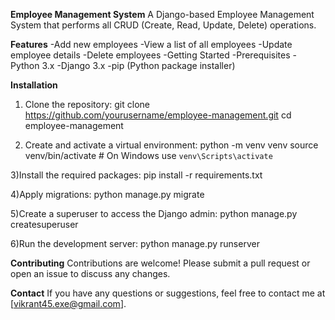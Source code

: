 **Employee Management System**
A Django-based Employee Management System that performs all CRUD (Create, Read, Update, Delete) operations.

**Features**
-Add new employees
-View a list of all employees
-Update employee details
-Delete employees
-Getting Started
-Prerequisites
-Python 3.x
-Django 3.x
-pip (Python package installer)

**Installation**

1) Clone the repository:
git clone https://github.com/yourusername/employee-management.git
cd employee-management

2) Create and activate a virtual environment:
python -m venv venv
source venv/bin/activate   # On Windows use `venv\Scripts\activate`

3)Install the required packages:
pip install -r requirements.txt

4)Apply migrations:
python manage.py migrate


5)Create a superuser to access the Django admin:
python manage.py createsuperuser

6)Run the development server:
python manage.py runserver


**Contributing**
Contributions are welcome! Please submit a pull request or open an issue to discuss any changes.


**Contact**
If you have any questions or suggestions, feel free to contact me at [vikrant45.exe@gmail.com].


